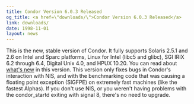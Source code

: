 ```yaml
---
title: Condor Version 6.0.3 Released
og_title: <a href=\"downloads/\">Condor Version 6.0.3 Released</a>
link: downloads/
date: 1998-11-01
layout: news
---
```


This is the new, stable version of Condor.  It fully supports Solaris 2.5.1 and 2.6 on Intel and Sparc platforms, Linux for Intel (libc5 and glibc), SGI IRIX 6.2 through 6.4, Digital Unix 4.0, and HPUX 10.20. You can read about <a href="manual/latest-stable/9_Version_History.html">what's new</a> in this version.  This version only fixes bugs in Condor's interaction with NIS, and with the benchmarking code that was causing a floating point exception (SIGFPE) on extremely fast machines (like the fastest Alphas).  If you don't use NIS, or you weren't having problems with the condor_startd exiting with signal 8, there's no need to upgrade.
